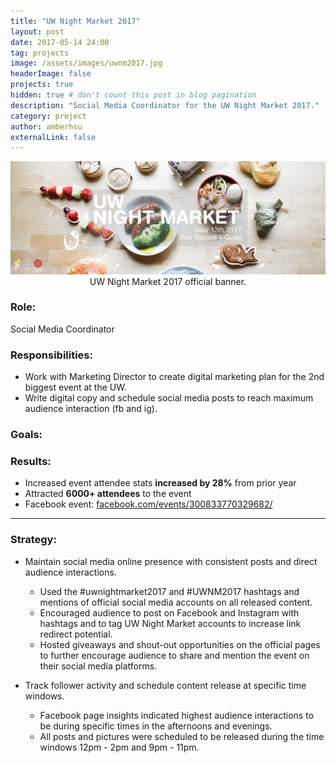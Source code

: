 ```yaml
---
title: "UW Night Market 2017"
layout: post
date: 2017-05-14 24:00
tag: projects
image: /assets/images/uwnm2017.jpg
headerImage: false
projects: true
hidden: true # don't count this post in blog pagination
description: "Social Media Coordinator for the UW Night Market 2017."
category: project
author: amberhsu
externalLink: false
---
```


<div style="text-align: center">
    <img class="image" src="/assets/images/uwnm2017.jpg" alt="UW Night Market 2017 official banner." width="850"/>
    <figcaption class="caption">UW Night Market 2017 official banner.</figcaption>
</div>

### Role: 
Social Media Coordinator

### Responsibilities:
- Work with Marketing Director to create digital marketing plan for the 2nd biggest event at the UW.
- Write digital copy and schedule social media posts to reach maximum audience interaction (fb and ig).

### Goals:


### Results:
- Increased event attendee stats **increased by 28%** from prior year
- Attracted **6000+ attendees** to the event
- Facebook event: [facebook.com/events/300833770329682/](https://www.facebook.com/events/300833770329682/)

---

### Strategy:
- Maintain social media online presence with consistent posts and direct audience interactions.
    - Used the #uwnightmarket2017 and #UWNM2017 hashtags and mentions of official social media accounts on all released content.
    - Encouraged audience to post on Facebook and Instagram with hashtags and to tag UW Night Market accounts to increase link redirect potential.
    - Hosted giveaways and shout-out opportunities on the official pages to further encourage audience to share and mention the event on their social media platforms.

- Track follower activity and schedule content release at specific time windows.
    - Facebook page insights indicated highest audience interactions to be during specific times in the afternoons and evenings.
    - All posts and pictures were scheduled to be released during the time windows 12pm - 2pm and 9pm - 11pm.